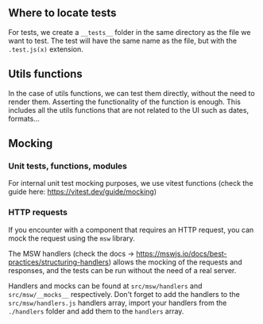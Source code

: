 ## Where to locate tests

For tests, we create a `__tests__` folder in the same directory as the file we want to test.
The test will have the same name as the file, but with the `.test.js(x)` extension.

## Utils functions

In the case of utils functions, we can test them directly, without the need to render them.
Asserting the functionality of the function is enough. This includes all the utils functions that are not related to the UI such as dates, formats...

## Mocking

### Unit tests, functions, modules

For internal unit test mocking purposes, we use vitest functions (check the guide here: https://vitest.dev/guide/mocking)

### HTTP requests

If you encounter with a component that requires an HTTP request, you can mock the request using the `msw` library.

The MSW handlers (check the docs -> https://mswjs.io/docs/best-practices/structuring-handlers) allows the mocking of the requests and responses, and the tests can be run without the need of a real server.

Handlers and mocks can be found at `src/msw/handlers` and `src/msw/__mocks__` respectively. Don't forget to add the handlers to the `src/msw/handlers.js` handlers array, import your handlers from the `./handlers` folder and add them to the `handlers` array.
